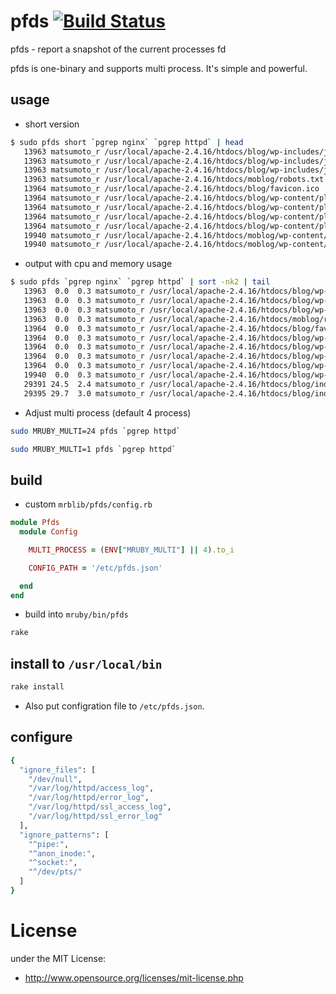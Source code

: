 # pfds  [![Build Status](https://travis-ci.org/matsumoto-r/pfds.svg?branch=master)](https://travis-ci.org/matsumoto-r/pfds)

pfds - report a snapshot of the current processes fd

pfds is one-binary and supports multi process. It's simple and powerful. 

## usage

- short version

```sh
$ sudo pfds short `pgrep nginx` `pgrep httpd` | head
   13963 matsumoto_r /usr/local/apache-2.4.16/htdocs/blog/wp-includes/js/jquery/jquery-migrate.min.js
   13963 matsumoto_r /usr/local/apache-2.4.16/htdocs/blog/wp-includes/js/jquery/jquery.js
   13963 matsumoto_r /usr/local/apache-2.4.16/htdocs/blog/wp-includes/js/wp-emoji-release.min.js
   13963 matsumoto_r /usr/local/apache-2.4.16/htdocs/moblog/robots.txt
   13964 matsumoto_r /usr/local/apache-2.4.16/htdocs/blog/favicon.ico
   13964 matsumoto_r /usr/local/apache-2.4.16/htdocs/blog/wp-content/plugins/akismet/_inc/form.js
   13964 matsumoto_r /usr/local/apache-2.4.16/htdocs/blog/wp-content/plugins/codecolorer/codecolorer.css
   13964 matsumoto_r /usr/local/apache-2.4.16/htdocs/blog/wp-content/plugins/oembed-instagram/oembed-instagram.js
   13964 matsumoto_r /usr/local/apache-2.4.16/htdocs/blog/wp-content/plugins/shadowbox-js/css/extras.css
   19940 matsumoto_r /usr/local/apache-2.4.16/htdocs/moblog/wp-content/uploads/2012/12/20121229-180225.jpg
   19940 matsumoto_r /usr/local/apache-2.4.16/htdocs/moblog/wp-content/uploads/2012/12/20121224-202408.jpg
```

- output with cpu and memory usage

```sh
$ sudo pfds `pgrep nginx` `pgrep httpd` | sort -nk2 | tail
   13963  0.0  0.3 matsumoto_r /usr/local/apache-2.4.16/htdocs/blog/wp-includes/js/jquery/jquery-migrate.min.js
   13963  0.0  0.3 matsumoto_r /usr/local/apache-2.4.16/htdocs/blog/wp-includes/js/jquery/jquery.js
   13963  0.0  0.3 matsumoto_r /usr/local/apache-2.4.16/htdocs/blog/wp-includes/js/wp-emoji-release.min.js
   13963  0.0  0.3 matsumoto_r /usr/local/apache-2.4.16/htdocs/moblog/robots.txt
   13964  0.0  0.3 matsumoto_r /usr/local/apache-2.4.16/htdocs/blog/favicon.ico
   13964  0.0  0.3 matsumoto_r /usr/local/apache-2.4.16/htdocs/blog/wp-content/plugins/akismet/_inc/form.js
   13964  0.0  0.3 matsumoto_r /usr/local/apache-2.4.16/htdocs/blog/wp-content/plugins/codecolorer/codecolorer.css
   13964  0.0  0.3 matsumoto_r /usr/local/apache-2.4.16/htdocs/blog/wp-content/plugins/oembed-instagram/oembed-instagram.js
   13964  0.0  0.3 matsumoto_r /usr/local/apache-2.4.16/htdocs/blog/wp-content/plugins/shadowbox-js/css/extras.css
   19940  0.0  0.3 matsumoto_r /usr/local/apache-2.4.16/htdocs/blog/wp-content/plugins/wp-social-bookmarking-light/images/hatena.gif
   29391 24.5  2.4 matsumoto_r /usr/local/apache-2.4.16/htdocs/blog/index.php
   29395 29.7  3.0 matsumoto_r /usr/local/apache-2.4.16/htdocs/blog/index.php
```

- Adjust multi process (default 4 process)

```sh
sudo MRUBY_MULTI=24 pfds `pgrep httpd` 
```

```sh
sudo MRUBY_MULTI=1 pfds `pgrep httpd` 
```

## build

- custom `mrblib/pfds/config.rb`

```ruby
module Pfds
  module Config

    MULTI_PROCESS = (ENV["MRUBY_MULTI"] || 4).to_i

    CONFIG_PATH = '/etc/pfds.json'

  end
end
```

- build into `mruby/bin/pfds`

```sh
rake
```

## install to `/usr/local/bin`

```sh
rake install
```

* Also put configration file to `/etc/pfds.json`.

## configure

```sh
{
  "ignore_files": [
    "/dev/null",
    "/var/log/httpd/access_log",
    "/var/log/httpd/error_log",
    "/var/log/httpd/ssl_access_log",
    "/var/log/httpd/ssl_error_log"
  ],
  "ignore_patterns": [
    "^pipe:",
    "^anon_inode:",
    "^socket:",
    "^/dev/pts/"
  ]
}
```

# License
under the MIT License:

* http://www.opensource.org/licenses/mit-license.php
